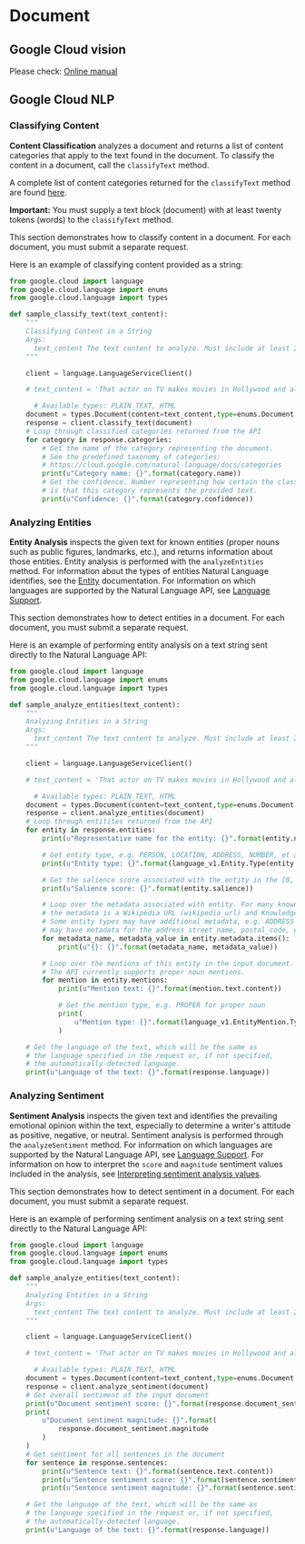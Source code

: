 # Document


## Google Cloud vision

Please check: [Online manual](https://cloud.google.com/vision/docs/features-list)




## Google Cloud NLP



### Classifying Content

**Content Classification** analyzes a document and returns a list of content categories that apply to the text found in the document. To classify the content in a document, call the `classifyText` method.

A complete list of content categories returned for the `classifyText` method are found [here](https://cloud.google.com/natural-language/docs/categories).

**Important:** You must supply a text block (document) with at least twenty tokens (words) to the  `classifyText` method.

This section demonstrates how to classify content in a document. For each document, you must submit a separate request.


Here is an example of classifying content provided as a string:

```python
from google.cloud import language
from google.cloud.language import enums
from google.cloud.language import types

def sample_classify_text(text_content):
    """
    Classifying Content in a String
    Args:
      text_content The text content to analyze. Must include at least 20 words.
    """

    client = language.LanguageServiceClient()

    # text_content = 'That actor on TV makes movies in Hollywood and also stars in a variety of popular new TV shows.'

	  # Available types: PLAIN_TEXT, HTML
    document = types.Document(content=text_content,type=enums.Document.Type.PLAIN_TEXT)
    response = client.classify_text(document)
    # Loop through classified categories returned from the API
    for category in response.categories:
        # Get the name of the category representing the document.
        # See the predefined taxonomy of categories:
        # https://cloud.google.com/natural-language/docs/categories
        print(u"Category name: {}".format(category.name))
        # Get the confidence. Number representing how certain the classifier
        # is that this category represents the provided text.
        print(u"Confidence: {}".format(category.confidence))
```



### Analyzing Entities

**Entity Analysis** inspects the given text for known entities (proper nouns such as public figures, landmarks, etc.), and returns information about those entities. Entity analysis is performed with the `analyzeEntities` method. For information about the types of entities Natural Language identifies, see the [Entity](https://cloud.google.com/natural-language/docs/reference/rest/v1/Entity#Type) documentation. For information on which languages are supported by the Natural Language API, see [Language Support](https://cloud.google.com/natural-language/docs/languages).

This section demonstrates how to detect entities in a document. For each document, you must submit a separate request.

Here is an example of performing entity analysis on a text string sent directly to the Natural Language API:

```python
from google.cloud import language
from google.cloud.language import enums
from google.cloud.language import types

def sample_analyze_entities(text_content):
    """
    Analyzing Entities in a String
    Args:
      text_content The text content to analyze. Must include at least 20 words.
    """

    client = language.LanguageServiceClient()

    # text_content = 'That actor on TV makes movies in Hollywood and also stars in a variety of popular new TV shows.'

	  # Available types: PLAIN_TEXT, HTML
    document = types.Document(content=text_content,type=enums.Document.Type.PLAIN_TEXT)
    response = client.analyze_entities(document)
    # Loop through entitites returned from the API
    for entity in response.entities:
        print(u"Representative name for the entity: {}".format(entity.name))

        # Get entity type, e.g. PERSON, LOCATION, ADDRESS, NUMBER, et al
        print(u"Entity type: {}".format(language_v1.Entity.Type(entity.type_).name))

        # Get the salience score associated with the entity in the [0, 1.0] range
        print(u"Salience score: {}".format(entity.salience))

        # Loop over the metadata associated with entity. For many known entities,
        # the metadata is a Wikipedia URL (wikipedia_url) and Knowledge Graph MID (mid).
        # Some entity types may have additional metadata, e.g. ADDRESS entities
        # may have metadata for the address street_name, postal_code, et al.
        for metadata_name, metadata_value in entity.metadata.items():
            print(u"{}: {}".format(metadata_name, metadata_value))

        # Loop over the mentions of this entity in the input document.
        # The API currently supports proper noun mentions.
        for mention in entity.mentions:
            print(u"Mention text: {}".format(mention.text.content))

            # Get the mention type, e.g. PROPER for proper noun
            print(
                u"Mention type: {}".format(language_v1.EntityMention.Type(mention.type_).name)
            )

    # Get the language of the text, which will be the same as
    # the language specified in the request or, if not specified,
    # the automatically-detected language.
    print(u"Language of the text: {}".format(response.language))
```





### Analyzing Sentiment

**Sentiment Analysis** inspects the given text and identifies the prevailing emotional opinion within the text, especially to determine a writer's attitude as positive, negative, or neutral. Sentiment analysis is performed through the `analyzeSentiment` method. For information on which languages are supported by the Natural Language API, see [Language Support](https://cloud.google.com/natural-language/docs/languages). For information on how to interpret the `score` and `magnitude` sentiment values included in the analysis, see [Interpreting sentiment analysis values](https://cloud.google.com/natural-language/docs/basics#interpreting_sentiment_analysis_values).

This section demonstrates how to detect sentiment in a document. For each document, you must submit a separate request.

Here is an example of performing sentiment analysis on a text string sent directly to the Natural Language API:

```python
from google.cloud import language
from google.cloud.language import enums
from google.cloud.language import types

def sample_analyze_entities(text_content):
    """
    Analyzing Entities in a String
    Args:
      text_content The text content to analyze. Must include at least 20 words.
    """

    client = language.LanguageServiceClient()

    # text_content = 'That actor on TV makes movies in Hollywood and also stars in a variety of popular new TV shows.'

	  # Available types: PLAIN_TEXT, HTML
    document = types.Document(content=text_content,type=enums.Document.Type.PLAIN_TEXT)
    response = client.analyze_sentiment(document)
    # Get overall sentiment of the input document
    print(u"Document sentiment score: {}".format(response.document_sentiment.score))
    print(
        u"Document sentiment magnitude: {}".format(
            response.document_sentiment.magnitude
        )
    )
    # Get sentiment for all sentences in the document
    for sentence in response.sentences:
        print(u"Sentence text: {}".format(sentence.text.content))
        print(u"Sentence sentiment score: {}".format(sentence.sentiment.score))
        print(u"Sentence sentiment magnitude: {}".format(sentence.sentiment.magnitude))

    # Get the language of the text, which will be the same as
    # the language specified in the request or, if not specified,
    # the automatically-detected language.
    print(u"Language of the text: {}".format(response.language))
```
